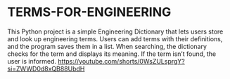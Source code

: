 # TERMS-FOR-ENGINEERING
This Python project is a simple Engineering Dictionary that lets users store and look up engineering terms. Users can add terms with their definitions, and the program saves them in a list. When searching, the dictionary checks for the term and displays its meaning. If the term isn’t found, the user is informed.
https://youtube.com/shorts/0WsZULsprgY?si=ZWWD0d8xQB88UbdH
